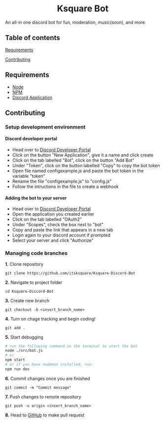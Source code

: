 <h1 align="center">Ksquare Bot</h1>

An all-in one discord bot for fun, moderation, music(soon), and more.

## Table of contents

[Requirements](#requirements)

[Contributing](#contributing)


## Requirements

- [Node](https://nodejs.org/en/)
- [NPM](https://www.npmjs.com/)
- [Discord Application](https://discord.com/developers/applications)


## Contributing

### Setup development environment

#### Discord developer portal

- Head over to [Discord Developer Portal](https://discord.com/developers/applications)
- Click on the button "New Application", give it a name and click create
- Click on the tab labelled "Bot", click on the button "Add Bot"
- Under "Token", click on the button labelled "Copy" to copy the bot token
- Open file named configexample.js and paste the bot token in the variable "token"
- Rename the file "configexample.js" to "config.js"
- Follow the intructions in the file to create a webhook

#### Adding the bot to your server

- Head over to [Discord Developer Portal](https://discord.com/developers/applications)
- Open the application you created earlier
- Click on the tab labelled "OAuth2"
- Under "Scopes", check the box next to "bot"
- Copy and paste the link that appears in a new tab
- Login again to your discord account if prompted
- Select your server and click "Authorize"

### Managing code branches

**1.** Clone repository

```
git clone https://github.com/itsksquare/Ksquare-Discord-Bot
```

**2.** Navigate to project folder

```
cd Ksquare-Discord-Bot
```

**3.** Create new branch

```
git checkout -b <insert_branch_name>
```

**4.** Turn on chage tracking and begin coding!

```
git add .
```

**5.** Start debugging

```bash
# run the following command in the terminal to start the bot
node ./src/bot.js
# or
npm start
# or if you have nodemon installed, run:
npm run dev
```

**6.** Commit changes once you are finished

```
git commit -m "Commit message"
```

**7.** Push changes to remote repository

```
git push -u origin <insert_branch_name>
```

**8.** Head to [GitHub](https://github.com/itsksquare/Ksquare-Discord-Bot/pulls) to make pull request
